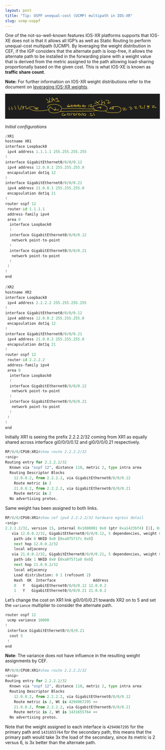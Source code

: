 ```yaml
---
layout: post
title: "Tip: OSPF unequal-cost (UCMP) multipath in IOS-XR" 
slug: ucmp-osppf
---
```

One of the not-so-well-known features IOS-XR platforms supports that IOS-XE does not is that it allows all IGP’s as well as Static Routing to perform unequal-cost multipath (UCMP). By leveraging the weight distribution in CEF, if the IGP considers that the alternate path is loop-free, it allows the alternate path to be installed in the forwarding plane with a weight value that is derived from the metric assigned to the path allowing load-sharing proportionally based on the given cost. This is what IOS-XE is known as **traffic share count**. 

**Note:** For further information on IOS-XR weight distributions refer to the document on [leveraging IOS-XR weights](https://www.cisco.com/c/en/us/support/docs/ios-nx-os-software/ios-xr-software/213936-understanding-cef-weight-distributions-i.html).

<img src="/assets/images/ospf-ucmp.png" alt="">

*Initial configurations*
```python
/XR1
hostname XR1
interface Loopback0
 ipv4 address 1.1.1.1 255.255.255.255
!
interface GigabitEthernet0/0/0/0.12
 ipv4 address 12.0.0.1 255.255.255.0
 encapsulation dot1q 12
!
interface GigabitEthernet0/0/0/0.21
 ipv4 address 21.0.0.1 255.255.255.0
 encapsulation dot1q 21
!
router ospf 12
 router-id 1.1.1.1
 address-family ipv4
 area 0
  interface Loopback0
  !
  interface GigabitEthernet0/0/0/0.12
   network point-to-point
  !
  interface GigabitEthernet0/0/0/0.21
   network point-to-point
  !
 !
!
end

/XR2
hostname XR2
interface Loopback0
 ipv4 address 2.2.2.2 255.255.255.255
!
interface GigabitEthernet0/0/0/0.12
 ipv4 address 12.0.0.2 255.255.255.0
 encapsulation dot1q 12
!
interface GigabitEthernet0/0/0/0.21
 ipv4 address 21.0.0.2 255.255.255.0
 encapsulation dot1q 21
!
router ospf 12
 router-id 2.2.2.2
 address-family ipv4
 area 0
  interface Loopback0
  !
  interface GigabitEthernet0/0/0/0.12
   network point-to-point
  !
  interface GigabitEthernet0/0/0/0.21
   network point-to-point
  !
 !
!
end
```

Initially XR1 is seeing the prefix 2.2.2.2/32 coming from XR1 as equally shared across interface gi0/0/0/0.12 and gi0/0/0/0.21 respectively.
```python
RP/0/0/CPU0:XR1#show route 2.2.2.2/32
<snip>
Routing entry for 2.2.2.2/32
  Known via "ospf 12", distance 110, metric 2, type intra area
  Routing Descriptor Blocks
	12.0.0.2, from 2.2.2.2, via GigabitEthernet0/0/0/0.12
  	Route metric is 2
	21.0.0.2, from 2.2.2.2, via GigabitEthernet0/0/0/0.21
  	Route metric is 2
  No advertising protos.
```


Same weight has been assigned to both links.


```python
RP/0/0/CPU0:XR1#show cef ipv4 2.2.2.2/32 hardware egress detail
<snip>
2.2.2.2/32, version 15, internal 0x1000001 0x0 (ptr 0xa1423bf4) [1], 0x0 (0xa13ef464), 0x0 (0x0)
   via 12.0.0.2/32, GigabitEthernet0/0/0/0.12, 5 dependencies, weight 0, class 0 [flags 0x0]
	path-idx 0 NHID 0x0 [0xa0f571fc 0x0]
	next hop 12.0.0.2/32
	local adjacency
   via 21.0.0.2/32, GigabitEthernet0/0/0/0.21, 5 dependencies, weight 0, class 0 [flags 0x0]
	path-idx 1 NHID 0x0 [0xa0f571a8 0x0]
	next hop 21.0.0.2/32
	local adjacency
	Load distribution: 0 1 (refcount 2)
	Hash  OK  Interface             	Address
	0 	Y   GigabitEthernet0/0/0/0.12 12.0.0.2  	 
	1 	Y   GigabitEthernet0/0/0/0.21 21.0.0.2  	 
```


Let’s change the cost on XR1 link gi0/0/0/0.21 towards XR2 on to 5 and set the `variance` multiplier to consider the alternate path.


```python
router ospf 12
 ucmp variance 10000
!
 interface GigabitEthernet0/0/0/0.21
  cost 5
 !
end
```


**Note**: The variance does not have influence in the resulting weight assignments by CEF.


```python
RP/0/0/CPU0:XR1#show route 2.2.2.2/32   	 
<snip>
Routing entry for 2.2.2.2/32
  Known via "ospf 12", distance 110, metric 2, type intra area
  Routing Descriptor Blocks
	12.0.0.2, from 2.2.2.2, via GigabitEthernet0/0/0/0.12
  	Route metric is 2, Wt is 4294967295 <<
	21.0.0.2, from 2.2.2.2, via GigabitEthernet0/0/0/0.21
  	Route metric is 2, Wt is 1431655764 <<
  No advertising protos.
```

Note that the weight assigned to each interface is `4294967295` for the primary path and `1431655764` for the secondary path, this means that the primary path would take 3x the load of the secondary, since its metric is 2 versus 6, is 3x better than the alternate path.
